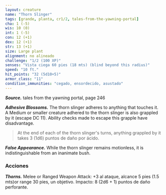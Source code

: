 ```yaml
---
layout: creature
name: "Thorn Slinger"
tags: [grande, planta, cr1/2, tales-from-the-yawning-portal]
cha: 1 (-5)
wis: 10 (0)
int: 1 (-5)
con: 12 (+1)
dex: 12 (+1)
str: 13 (+1)
size: Large plant
alignment: no alineado
challenge: "1/2 (100 XP)"
senses: "Vista ciega 60 pies (18 mts) (blind beyond this radius)"
speed: "10 ft."
hit_points: "32 (5d10+5)"
armor_class: "11"
condition_immunities: "cegado, ensordecido, asustado"
---
```


***Source.*** tales from the yawning portal,  page 246

***Adhesive Blossoms.*** The thorn slinger adheres to anything that touches it. A Medium or smaller creature adhered to the thorn slinger is also grappled by it (escape DC 11). Ability checks made to escape this grapple have disadvantage.

>At the end of each of the thorn slinger's turns, anything grappled by it takes 3 (1d6) puntos de daño por ácido.

***False Appearance.*** While the thorn slinger remains motionless, it is indistinguishable from an inanimate bush.

### Acciones

***Thorns.*** Melee or Ranged Weapon Attack: +3 al ataque, alcance 5 pies (1.5 mts)or range 30 pies, un objetivo. Impacto: 8 (2d6 + 1) puntos de daño perforante.